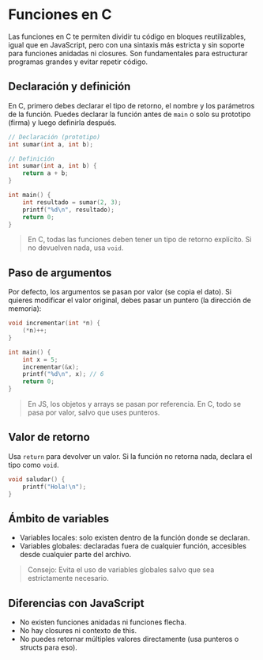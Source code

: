 # Funciones en C

Las funciones en C te permiten dividir tu código en bloques reutilizables, igual que en JavaScript, pero con una sintaxis más estricta y sin soporte para funciones anidadas ni closures. Son fundamentales para estructurar programas grandes y evitar repetir código.

## Declaración y definición

En C, primero debes declarar el tipo de retorno, el nombre y los parámetros de la función. Puedes declarar la función antes de `main` o solo su prototipo (firma) y luego definirla después.

```c
// Declaración (prototipo)
int sumar(int a, int b);

// Definición
int sumar(int a, int b) {
    return a + b;
}

int main() {
    int resultado = sumar(2, 3);
    printf("%d\n", resultado);
    return 0;
}
```

> En C, todas las funciones deben tener un tipo de retorno explícito. Si no devuelven nada, usa `void`.

## Paso de argumentos

Por defecto, los argumentos se pasan por valor (se copia el dato). Si quieres modificar el valor original, debes pasar un puntero (la dirección de memoria):

```c
void incrementar(int *n) {
    (*n)++;
}

int main() {
    int x = 5;
    incrementar(&x);
    printf("%d\n", x); // 6
    return 0;
}
```

> En JS, los objetos y arrays se pasan por referencia. En C, todo se pasa por valor, salvo que uses punteros.

## Valor de retorno

Usa `return` para devolver un valor. Si la función no retorna nada, declara el tipo como `void`.

```c
void saludar() {
    printf("Hola!\n");
}
```

## Ámbito de variables

- Variables locales: solo existen dentro de la función donde se declaran.
- Variables globales: declaradas fuera de cualquier función, accesibles desde cualquier parte del archivo.

> Consejo: Evita el uso de variables globales salvo que sea estrictamente necesario.

## Diferencias con JavaScript

- No existen funciones anidadas ni funciones flecha.
- No hay closures ni contexto de this.
- No puedes retornar múltiples valores directamente (usa punteros o structs para eso).
